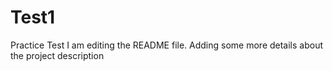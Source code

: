 # Test1
Practice Test
I am editing the README file. Adding some more details about the project description
